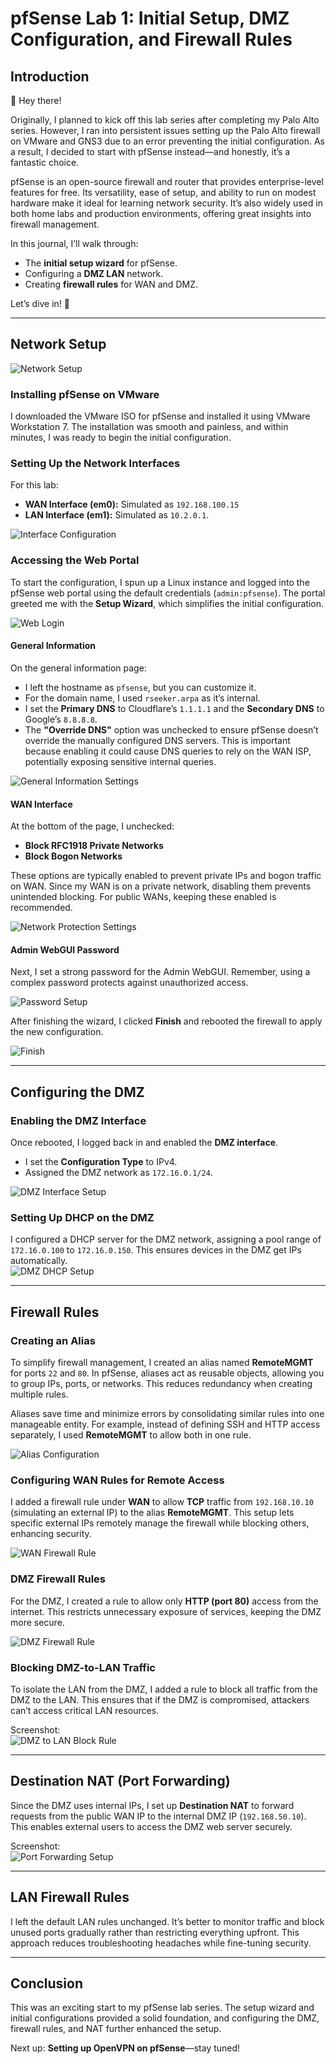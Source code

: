 # pfSense Lab 1: Initial Setup, DMZ Configuration, and Firewall Rules  

## Introduction  
👋 Hey there!  

Originally, I planned to kick off this lab series after completing my Palo Alto series. However, I ran into persistent issues setting up the Palo Alto firewall on VMware and GNS3 due to an error preventing the initial configuration. As a result, I decided to start with pfSense instead—and honestly, it’s a fantastic choice.  

pfSense is an open-source firewall and router that provides enterprise-level features for free. Its versatility, ease of setup, and ability to run on modest hardware make it ideal for learning network security. It’s also widely used in both home labs and production environments, offering great insights into firewall management.  

In this journal, I’ll walk through:  
- The **initial setup wizard** for pfSense.  
- Configuring a **DMZ LAN** network.  
- Creating **firewall rules** for WAN and DMZ.  

Let’s dive in! 🚀  

---

## Network Setup

![Network Setup](https://github.com/RouteSeeker/PfSense_Labs/blob/main/Assets/Screenshots/17.Network_Setup.png)

### Installing pfSense on VMware  
I downloaded the VMware ISO for pfSense and installed it using VMware Workstation 7. The installation was smooth and painless, and within minutes, I was ready to begin the initial configuration.  

### Setting Up the Network Interfaces  
For this lab:  
- **WAN Interface (em0):** Simulated as `192.168.100.15` 
- **LAN Interface (em1):** Simulated as `10.2.0.1`.  

![Interface Configuration](https://github.com/RouteSeeker/PfSense_Labs/blob/main/Assets/Screenshots/01.fpsense_IP.png)  

### Accessing the Web Portal  
To start the configuration, I spun up a Linux instance and logged into the pfSense web portal using the default credentials (`admin:pfsense`). The portal greeted me with the **Setup Wizard**, which simplifies the initial configuration.  

![Web Login](https://github.com/RouteSeeker/PfSense_Labs/blob/main/Assets/Screenshots/02.web_login.png)

#### General Information  
On the general information page:  
- I left the hostname as `pfsense`, but you can customize it.  
- For the domain name, I used `rseeker.arpa` as it’s internal.  
- I set the **Primary DNS** to Cloudflare’s `1.1.1.1` and the **Secondary DNS** to Google’s `8.8.8.8`.  
- The **"Override DNS"** option was unchecked to ensure pfSense doesn’t override the manually configured DNS servers. This is important because enabling it could cause DNS queries to rely on the WAN ISP, potentially exposing sensitive internal queries.  

![General Information Settings](https://github.com/RouteSeeker/PfSense_Labs/blob/main/Assets/Screenshots/04.General_Information.png)  

#### WAN Interface  
At the bottom of the page, I unchecked:  
- **Block RFC1918 Private Networks**  
- **Block Bogon Networks**  

These options are typically enabled to prevent private IPs and bogon traffic on WAN. Since my WAN is on a private network, disabling them prevents unintended blocking. For public WANs, keeping these enabled is recommended.  
 
![Network Protection Settings](https://github.com/RouteSeeker/PfSense_Labs/blob/main/Assets/Screenshots/05.Configure_WAN_Interface.png)  

#### Admin WebGUI Password  
Next, I set a strong password for the Admin WebGUI. Remember, using a complex password protects against unauthorized access.  
  
![Password Setup](https://github.com/RouteSeeker/PfSense_Labs/blob/main/Assets/Screenshots/06.Web_Gui%20Password.png)  

After finishing the wizard, I clicked **Finish** and rebooted the firewall to apply the new configuration.  

![Finish](https://github.com/RouteSeeker/PfSense_Labs/blob/main/Assets/Screenshots/07.Finish.png)

---

## Configuring the DMZ  

### Enabling the DMZ Interface  
Once rebooted, I logged back in and enabled the **DMZ interface**.  
- I set the **Configuration Type** to IPv4.  
- Assigned the DMZ network as `172.16.0.1/24`.  

![DMZ Interface Setup](https://github.com/RouteSeeker/PfSense_Labs/blob/main/Assets/Screenshots/09.DMZ.png)  

### Setting Up DHCP on the DMZ  
I configured a DHCP server for the DMZ network, assigning a pool range of `172.16.0.100` to `172.16.0.150`. This ensures devices in the DMZ get IPs automatically.  
![DMZ DHCP Setup](https://github.com/RouteSeeker/PfSense_Labs/blob/main/Assets/Screenshots/10.DHCP_Server.png)  

---

## Firewall Rules  

### Creating an Alias  
To simplify firewall management, I created an alias named **RemoteMGMT** for ports `22` and `80`. In pfSense, aliases act as reusable objects, allowing you to group IPs, ports, or networks. This reduces redundancy when creating multiple rules.  

Aliases save time and minimize errors by consolidating similar rules into one manageable entity. For example, instead of defining SSH and HTTP access separately, I used **RemoteMGMT** to allow both in one rule.  

![Alias Configuration](https://github.com/RouteSeeker/PfSense_Labs/blob/main/Assets/Screenshots/11.Creating%20Aliases.png)  

### Configuring WAN Rules for Remote Access  
I added a firewall rule under **WAN** to allow **TCP** traffic from `192.168.10.10` (simulating an external IP) to the alias **RemoteMGMT**. This setup lets specific external IPs remotely manage the firewall while blocking others, enhancing security.  

![WAN Firewall Rule](https://github.com/RouteSeeker/PfSense_Labs/blob/main/Assets/Screenshots/12.Firewall_Mgmt_Rule.png)  

### DMZ Firewall Rules  
For the DMZ, I created a rule to allow only **HTTP (port 80)** access from the internet. This restricts unnecessary exposure of services, keeping the DMZ more secure.  

![DMZ Firewall Rule](https://github.com/RouteSeeker/PfSense_Labs/blob/main/Assets/Screenshots/13.DMZ_Rules.png)  

### Blocking DMZ-to-LAN Traffic  
To isolate the LAN from the DMZ, I added a rule to block all traffic from the DMZ to the LAN. This ensures that if the DMZ is compromised, attackers can’t access critical LAN resources.  

Screenshot:  
![DMZ to LAN Block Rule](https://github.com/RouteSeeker/PfSense_Labs/blob/main/Assets/Screenshots/16.DMZ_To_LAN_Block_RUle.png)  

---

## Destination NAT (Port Forwarding)  
Since the DMZ uses internal IPs, I set up **Destination NAT** to forward requests from the public WAN IP to the internal DMZ IP (`192.168.50.10`). This enables external users to access the DMZ web server securely.  

Screenshot:  
![Port Forwarding Setup](https://github.com/RouteSeeker/PfSense_Labs/blob/main/Assets/Screenshots/14.DMZ_NAT_Forwarding.png)  

---

## LAN Firewall Rules  
I left the default LAN rules unchanged. It’s better to monitor traffic and block unused ports gradually rather than restricting everything upfront. This approach reduces troubleshooting headaches while fine-tuning security.  

---

## Conclusion  
This was an exciting start to my pfSense lab series. The setup wizard and initial configurations provided a solid foundation, and configuring the DMZ, firewall rules, and NAT further enhanced the setup.  

Next up: **Setting up OpenVPN on pfSense**—stay tuned!  

